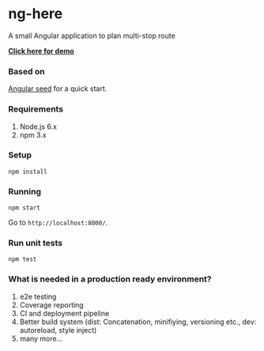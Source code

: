 # ng-here
A small Angular application to plan multi-stop route

**[Click here for demo](https://ubenzer.github.io/ng-here/app/)**

### Based on
[Angular seed](https://github.com/angular/angular-seed) for a quick start.

### Requirements
1. Node.js 6.x
2. npm 3.x

### Setup
```
npm install
```

### Running
```
npm start
```

Go to `http://localhost:8000/`.

### Run unit tests
```
npm test
```

### What is needed in a production ready environment?
1. e2e testing
2. Coverage reporting
3. CI and deployment pipeline
4. Better build system (dist: Concatenation, minifiying, versioning etc., dev: autoreload, style inject)
5. many more...
